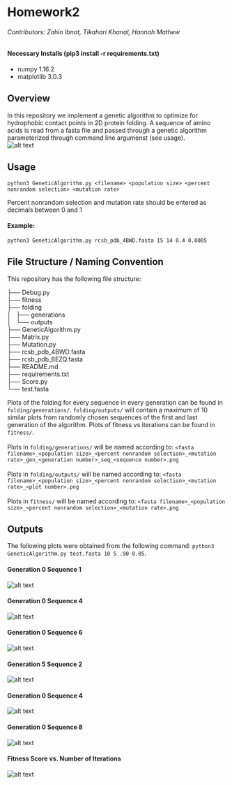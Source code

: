 # Homework2
###### Contributors: Zahin Ibnat, Tikahari Khanal, Hannah Mathew
#### Necessary Installs (pip3 install -r requirements.txt)
* numpy 1.16.2
* matplotlib 3.0.3

## Overview
In this repository we implement a genetic algorithm to optimize for hydrophobic contact points in 2D protein folding. A sequence of amino acids is read from a fasta file and passed through a genetic algorithm parameterized through command line argumenst (see usage). <br/>
![alt text](https://github.com/ibnatz16/Homework2/blob/master/imgs/GeneticAlgorithm.png?raw=true)
## Usage <br/>
    python3 GeneticAlgorithm.py <filename> <population size> <percent nonrandom selection> <mutation rate>
Percent nonrandom selection and mutation rate should be entered as decimals between 0 and 1
#### Example:
    python3 GeneticAlgorithm.py rcsb_pdb_4BWD.fasta 15 14 0.4 0.0005

## File Structure / Naming Convention <br/>
This repository has the following file structure:<br/>

├── Debug.py<br/>
├── fitness<br/>
├── folding<br/>
│   ├── generations<br/>
│   └── outputs<br/>
├── GeneticAlgorithm.py<br/>
├── Matrix.py<br/>
├── Mutation.py<br/>
├── rcsb_pdb_4BWD.fasta<br/>
├── rcsb_pdb_6EZQ.fasta<br/>
├── README.md<br/>
├── requirements.txt<br/>
├── Score.py<br/>
└── test.fasta<br/>

Plots of the folding for every sequence in every generation can be found in `folding/generations/`. `folding/outputs/` will contain a maximum of 10 similar plots from randomly chosen sequences of the first and last generation of the algorithm. Plots of fitness vs iterations can be found in `fitness/`.<br/><br/>
Plots in `folding/generations/` will be named according to: `<fasta filename>_<population size>_<percent nonrandom selection>_<mutation rate>_gen_<generation number>_seq_<sequence number>.png`<br/><br/>
Plots in `folding/outputs/` will be named according to:  `<fasta filename>_<population size>_<percent nonrandom selection>_<mutation rate>_<plot number>.png`<br/><br/>
Plots in `fitness/` will be named according to: `<fasta filename>_<population size>_<percent nonrandom selection>_<mutation rate>.png`<br/>

## Outputs
The following plots were obtained from the following command: `python3 GeneticAlgorithm.py test.fasta 10 5 .90 0.05`.
#### Generation 0 Sequence 1
![alt text](https://github.com/ibnatz16/Homework2/blob/master/imgs/ex1_gen0.png)
#### Generation 0 Sequence 4
![alt text](https://github.com/ibnatz16/Homework2/blob/master/imgs/ex2_gen0.png)
#### Generation 0 Sequence 6
![alt text](https://github.com/ibnatz16/Homework2/blob/master/imgs/ex3_gen0.png)
#### Generation 5 Sequence 2
![alt text](https://github.com/ibnatz16/Homework2/blob/master/imgs/ex1_genF.png)
#### Generation 0 Sequence 4
![alt text](https://github.com/ibnatz16/Homework2/blob/master/imgs/ex2_genF.png)
#### Generation 0 Sequence 8
![alt text](https://github.com/ibnatz16/Homework2/blob/master/imgs/ex3_genF.png)
#### Fitness Score vs. Number of Iterations
![alt text](https://github.com/ibnatz16/Homework2/blob/master/imgs/fitness.png)
